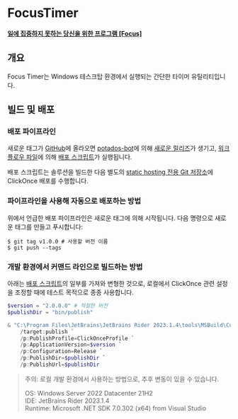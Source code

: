﻿# FocusTimer

[**일에 집중하지 못하는 당신을 위한 프로그램 [Focus]**](https://tumblbug.com/worldmoment_focus)

## 개요

Focus Timer는 Windows 테스크탑 환경에서 실행되는 간단한 타이머 유틸리티입니다.

## 빌드 및 배포

### 배포 파이프라인

새로운 태그가 [GitHub](https://github.com/potados99/focus-timer)에 올라오면 [potados-bot](https://github.com/apps/potados-bot)에 의해 [새로운 릴리즈](https://github.com/potados99/focus-timer/releases)가 생기고, [워크플로우 파일](./.github/workflows/release.yml)에 의해 [배포 스크립트](./release.ps1)가 실행됩니다.

배포 스크립트는 솔루션을 빌드한 다음 별도의 [static hosting 전용 Git 저장소](https://github.com/potados99/distribution)에 ClickOnce 배포를 수행합니다.

### 파이프라인을 사용해 자동으로 배포하는 방법

위에서 언급한 배포 파이프라인은 새로운 태그에 의해 시작됩니다. 다음 명령으로 새로운 태그를 만들고 푸시합니다:

```
$ git tag v1.0.0 # 사용할 버전 이름
$ git push --tags
```

### 개발 환경에서 커맨드 라인으로 빌드하는 방법

아래는 [배포 스크립트](./release.ps1)의 일부를 가져와 변형한 것으로, 로컬에서 ClickOnce 관련 설정을 조정할 때에 테스트 목적으로 종종 사용합니다.

```powershell
$version = "2.0.0.0" # 적절한 버전
$publishDir = "bin/publish"

& "C:\Program Files\JetBrains\JetBrains Rider 2023.1.4\tools\MSBuild\Current\Bin\MSBuild.exe" `
    /target:publish `
    /p:PublishProfile=ClickOnceProfile `
    /p:ApplicationVersion=$version `
    /p:Configuration=Release `
    /p:PublishDir=$publishDir `
    /p:PublishUrl=$publishDir
```

> 주의: 로컬 개발 환경에서 사용하는 방법으로, 추후 변동이 있을 수 있습니다.
> 
> OS: Windows Server 2022 Datacenter 21H2    
> IDE: JetBrains Rider 2023.1.4    
> Runtime: Microsoft .NET SDK 7.0.302 (x64) from Visual Studio

